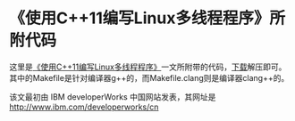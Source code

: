 # 《使用C++11编写Linux多线程程序》所附代码
这里是[《使用C++11编写Linux多线程程序》](https://www.ibm.com/developerworks/cn/linux/1412_zhupx_thread/)一文所附带的代码，[下载](https://github.com/icandroid/cpp11_thread/blob/master/cpp-thread-linux-code.tgz)解压即可。
其中的Makefile是针对编译器g++的，而Makefile.clang则是编译器clang++的。

该文最初由 IBM developerWorks 中国网站发表，其网址是 http://www.ibm.com/developerworks/cn
